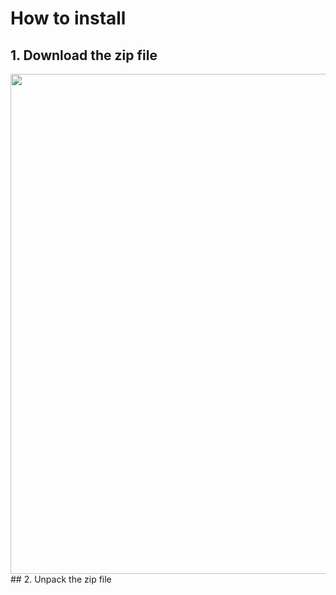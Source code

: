 # How to install
## 1. Download the zip file
<img src='http://imgh.us/Download_ZIP.png' style='height: 800px;'>
## 2. Unpack the zip file
<img
